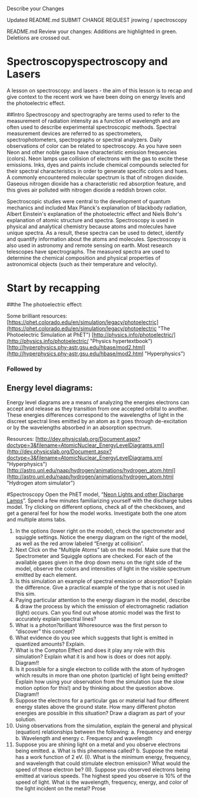 Describe your Changes

Updated README.md
SUBMIT CHANGE REQUEST
jrowing / spectroscopy

README.md
Review your changes:
Additions are highlighted in green. Deletions are crossed out.

# Spectroscopyspectroscopy and Lasers
A lesson on spectroscopy: and lasers - the aim of this lesson is to recap and give context to the recent work we have been doing on energy levels and the photoelectric effect.

##Intro
Spectroscopy and spectrography are terms used to refer to the measurement of radiation intensity as a function of wavelength and are often used to describe experimental spectroscopic methods. Spectral measurement devices are referred to as spectrometers, spectrophotometers, spectrographs or spectral analyzers.
Daily observations of color can be related to spectroscopy. As you have seen Neon and other noble gases have characteristic emission frequencies (colors). Neon lamps use collision of electrons with the gas to excite these emissions. Inks, dyes and paints include chemical compounds selected for their spectral characteristics in order to generate specific colors and hues. A commonly encountered molecular spectrum is that of nitrogen dioxide. Gaseous nitrogen dioxide has a characteristic red absorption feature, and this gives air polluted with nitrogen dioxide a reddish brown color. 

Spectroscopic studies were central to the development of quantum mechanics and included Max Planck's explanation of blackbody radiation, Albert Einstein's explanation of the photoelectric effect and Niels Bohr's explanation of atomic structure and spectra. 
Spectroscopy is used in physical and analytical chemistry because atoms and molecules have unique spectra. As a result, these spectra can be used to detect, identify and quantify information about the atoms and molecules. Spectroscopy is also used in astronomy and remote sensing on earth. Most research telescopes have spectrographs. The measured spectra are used to determine the chemical composition and physical properties of astronomical objects (such as their temperature and velocity).


# Start by recapping
##the The photoelectric effect:

Some brilliant resources: [https://phet.colorado.edu/en/simulation/legacy/photoelectric](https://phet.colorado.edu/en/simulation/legacy/photoelectric "The Photoelectric Simulation at PhET")
[http://physics.info/photoelectric/](http://physics.info/photoelectric/ "Physics hypertextbook")
[http://hyperphysics.phy-astr.gsu.edu/hbase/mod2.html](http://hyperphysics.phy-astr.gsu.edu/hbase/mod2.html "Hyperphysics")

### Followed by
## Energy level diagrams:
Energy level diagrams are a means of analyzing the energies electrons can accept and release as they transition from one  accepted orbital to another. These energies differences correspond to the wavelengths of light in the  discreet spectral lines emitted by an atom as it goes through de-excitation or by the wavelengths absorbed in an absorption spectrum.

Resources:
[http://dev.physicslab.org/Document.aspx?doctype=3&filename=AtomicNuclear_EnergyLevelDiagrams.xml](http://dev.physicslab.org/Document.aspx?doctype=3&filename=AtomicNuclear_EnergyLevelDiagrams.xml "Hyperphysics")
[http://astro.unl.edu/naap/hydrogen/animations/hydrogen_atom.html](http://astro.unl.edu/naap/hydrogen/animations/hydrogen_atom.html "Hydrogen atom simulator")

#Spectroscopy
Open the PhET model, “[Neon Lights and other Discharge Lamps](https://phet.colorado.edu/en/simulation/legacy/discharge-lamps)”. Spend a few minutes familiarizing yourself with the discharge tubes model. 
Try clicking on different options, check all of the checkboxes, and get a general feel for how the model works. 
Investigate both the one atom and multiple atoms tabs.
1. In the options (lower right on the model), check the spectrometer and squiggle settings. Notice the
energy diagram on the right of the model, as well as the red arrow labeled “Energy at collision”.
2. Next Click on the “Multiple Atoms” tab on the model. Make sure that the Spectrometer and Squiggle options are checked. For each of the available gases given in the drop down menu on the right side of the model, observe the colors and intensities of light in the visible spectrum emitted by each element.
3. Is this simulation an example of spectral emission or absorption? Explain the difference. Give a practical example of the type that is not used in this sim.
4. Paying particular attention to the energy diagram in the model, describe & draw the process by which the emission of electromagnetic radiation (light) occurs. Can you find out whose atomic model was the first to accurately explain spectral lines?
5. What is a photon?brilliant Whoresource was the first person to “discover” this concept?
6. What evidence do you see which suggests that light is emitted in quantized amounts? Explain.
7. What is the Compton Effect and does it play any role with this simulation? Explain what it is and how is does or does not apply. Diagram!!
8. Is it possible for a single electron to collide with the atom of hydrogen which results in more than one photon (particle) of light being emitted? Explain how using your observation from the simulation (use the slow motion option for this!) and by thinking about the question above. Diagram!!
9. Suppose the electrons for a particular gas or material had four different energy states above the ground state. How many different photon energies are possible in this situation? Draw a diagram as part of your solution.
10. Using observations from the simulation, explain the general and physical (equation) relationships between the following:
		a. Frequency and energy
		b. Wavelength and energy
		c. Frequency and wavelength
11. Suppose you are shining light on a metal and you observe electrons being emitted.
		a. What is this phenomena called?
        b. Suppose the metal has a work function of 2 eV.
        		(I). What is the minimum energy, frequency, and wavelength that could stimulate electron emission? What would the speed of those electron be?
                (II). Suppose you observed electrons being emitted at various speeds. The highest speed you observe is 10% of the speed of light. What is the wavelength, frequency, energy, and color of the light incident on the metal?
Prose
